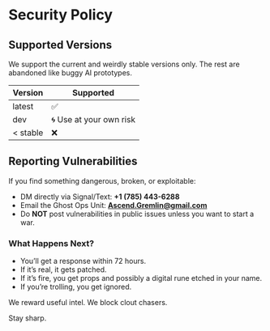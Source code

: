 # Security Policy

## Supported Versions

We support the current and weirdly stable versions only. The rest are abandoned like buggy AI prototypes.

| Version | Supported          |
| ------- | ------------------ |
| latest  | ✅                 |
| dev     | 🌀 Use at your own risk |
| < stable | ❌                |

## Reporting Vulnerabilities

If you find something dangerous, broken, or exploitable:

- DM directly via Signal/Text: **+1 (785) 443-6288**
- Email the Ghost Ops Unit: **Ascend.Gremlin@gmail.com**
- Do **NOT** post vulnerabilities in public issues unless you want to start a war.

### What Happens Next?

- You’ll get a response within 72 hours.
- If it’s real, it gets patched.
- If it’s fire, you get props and possibly a digital rune etched in your name.
- If you’re trolling, you get ignored.

We reward useful intel. We block clout chasers.

Stay sharp.
